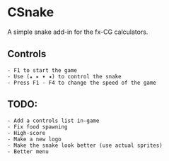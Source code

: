 # CSnake

A simple snake add-in for the fx-CG calculators.

## Controls
    - F1 to start the game
    - Use (▴ ▸ ▾ ◂) to control the snake
    - Press F1 - F4 to change the speed of the game

## TODO:
    - Add a controls list in-game
    - Fix food spawning
    - High-score
    - Make a new logo
    - Make the snake look better (use actual sprites)
    - Better menu

